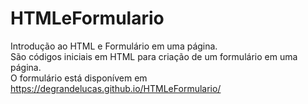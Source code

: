 # HTMLeFormulario
Introdução ao HTML e Formulário em uma página. <br>
São códigos iniciais em HTML para criação de um formulário em uma página. <br>
O formulário está disponívem em https://degrandelucas.github.io/HTMLeFormulario/
